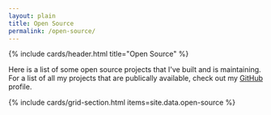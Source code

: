 ```yaml
---
layout: plain
title: Open Source
permalink: /open-source/
---
```


<main class="page-content" aria-label="Content">
  <div class="wrapper">
    <article class="card">
      {% include cards/header.html title="Open Source" %}
      <p>
        Here is a list of some open source projects that I've built and is maintaining. For a list of all my projects that are publically available, check out my <a href="https://github.com/{{ site.github_username| cgi_escape | escape }}">GitHub</a> profile.
      </p>
    </article>
  </div>
</main>

{% include cards/grid-section.html items=site.data.open-source %}